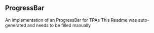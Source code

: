 ## ProgressBar
An implementation of an ProgressBar for TPAs
This Readme was auto-generated and needs to be filled manually

